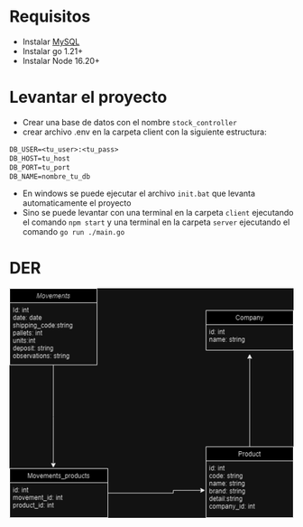 # Requisitos
- Instalar [MySQL](https://dev.mysql.com/downloads/mysql/)
- Instalar go 1.21+
- Instalar Node 16.20+

# Levantar el proyecto
- Crear una base de datos con el nombre `stock_controller`
- crear archivo .env en la carpeta client con la siguiente estructura:
```
DB_USER=<tu_user>:<tu_pass>
DB_HOST=tu_host
DB_PORT=tu_port
DB_NAME=nombre_tu_db
```
- En windows se puede ejecutar el archivo `init.bat` que levanta automaticamente el proyecto
- Sino se puede levantar con una terminal en la carpeta `client` ejecutando el comando `npm start` y una terminal en la carpeta `server` ejecutando el comando `go run ./main.go`

# DER

<img src="./assets/db.drawio.png">